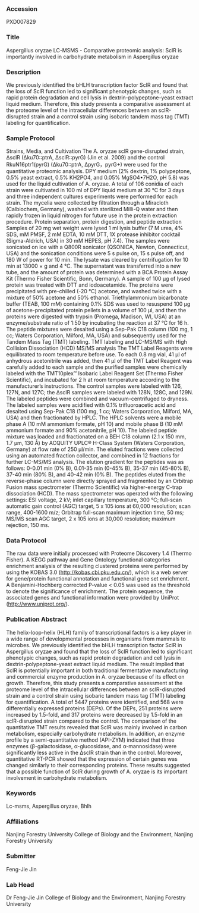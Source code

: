 ### Accession
PXD007829

### Title
Aspergillus oryzae LC-MSMS -  Comparative proteomic analysis: SclR is importantly involved in carbohydrate metabolism in Aspergillus oryzae

### Description
We previously identified the bHLH transcription factor SclR and found that the loss of SclR function led to significant phenotypic changes, such as rapid protein degradation and cell lysis in dextrin-polypeptone-yeast extract liquid medium. Therefore, this study presents a comparative assessment at the proteome level of the intracellular differences between an sclR-disrupted strain and a control strain using isobaric tandem mass tag (TMT) labeling for quantification.

### Sample Protocol
Strains, Media, and Cultivation The A. oryzae sclR gene-disrupted strain, ∆sclR (∆ku70::ptrA, ∆sclR::pyrG) (Jin et al. 2009) and the control RkuN16ptr1(pyrG) (∆ku70::ptrA, ∆pyrG，pyrG+) were used for the quantitative proteomic analysis. DPY medium (2% dextrin, 1% polypeptone, 0.5% yeast extract, 0.5% KH2PO4, and 0.05% MgSO4•7H2O, pH 5.8) was used for the liquid cultivation of A. oryzae. A total of 106 conidia of each strain were cultivated in 100 ml of DPY liquid medium at 30 °C for 3 days and three independent cultures experiments were performed for each strain. The mycelia were collected by filtration through a Miracloth (Calbiochem, Germany), washed with sterilized Milli-Q water and then rapidly frozen in liquid nitrogen for future use in the protein extraction procedure.    Protein separation, protein digestion, and peptide extraction Samples of 20 mg wet weight were lysed 1 ml lysis buffer (7 M urea, 4% SDS, mM PMSF, 2 mM EDTA, 10 mM DTT, 1X protease inhibitor cocktail (Sigma-Aldrich, USA) in 30 mM HEPES, pH 7.4). The samples were sonicated on ice with a Q800R sonicator (QSONICA, Newton, Connecticut, USA) and the sonication conditions were 5 s pulse on, 15 s pulse off, and 180 W of power for 10 min. The lysate was cleared by centrifugation for 10 min at 13000 × g and 4 °C. The supernatant was transferred into a new tube, and the amount of protein was determined with a BCA Protein Assay Kit (Thermo Fisher Scientific, Bonn, Germany). A sample of 100 μg of lysed protein was treated with DTT and iodoacetamide. The proteins were precipitated with pre-chilled (-20 °C) acetone, and washed twice with a mixture of 50% acetone and 50% ethanol. Triethylammonium bicarbonate buffer (TEAB, 100 mM) containing 0.1% SDS was used to resuspend 100 µg of acetone-precipitated protein pellets in a volume of 100 μl, and then the proteins were digested with trypsin (Promega, Madison, WI, USA) at an enzyme/substrate ratio of 1:50 by incubating the reaction at 37 °C for 16 h. The peptide mixtures were desalted using a Sep-Pak C18 column (100 mg, 1 cc; Waters Corporation, Milford, MA, USA) and subsequently used for the Tandem Mass Tag (TMT) labeling.   TMT labeling and LC-MS/MS with High Collision Dissociation (HCD) MS/MS analysis The TMT Label Reagents were equilibrated to room temperature before use. To each 0.8 mg vial, 41 µl of anhydrous acetonitrile was added, then 41 µl of the TMT Label Reagent was carefully added to each sample and the purified samples were chemically labeled with the TMT10plex™ Isobaric Label Reagent Set (Thermo Fisher Scientific), and incubated for 2 h at room temperature according to the manufacturer’s instructions. The control samples were labeled with 126, 127N, and 127C; the ∆sclR samples were labeled with 128N, 128C, and 129N. The labeled peptides were combined and vacuum-centrifuged to dryness. The labeled samples were acidified with 0.1% trifluoroacetic acid and desalted using Sep-Pak C18 (100 mg, 1 cc; Waters Corporation, Milford, MA, USA) and then fractionated by HPLC. The HPLC solvents were a mobile phase A (10 mM ammonium formate, pH 10) and mobile phase B (10 mM ammonium formate and 90% acetonitrile, pH 10). The labeled peptide mixture was loaded and fractionated on a BEH C18 column (2.1 x 150 mm, 1.7 µm, 130 Å) by ACQUITY UPLC® H-Class System (Waters Corporation, Germany) at flow rate of 250 µl/min. The eluted fractions were collected using an automated fraction collector, and combined in 12 fractions for further LC-MS/MS analysis. The elution gradient for the peptides was as follows: 0-0.01 min (0% B), 0.01-35 min (0-45% B), 35-37 min (45-80% B), 37-40 min (80% B), and 40-42 min (0% B). The peptides eluted from the reverse-phase column were directly sprayed and fragmented by an Orbitrap Fusion mass spectrometer (Thermo Scientific) via higher-energy C-trap dissociation (HCD). The mass spectrometer was operated with the following settings: ESI voltage, 2 kV; inlet capillary temperature, 300 °C; full-scan automatic gain control (AGC) target, 5 x 105 ions at 60,000 resolution; scan range, 400-1600 m/z; Orbitrap full-scan maximum injection time, 50 ms; MS/MS scan AGC target, 2 x 105 ions at 30,000 resolution; maximum rejection, 150 ms.

### Data Protocol
The raw data were initially processed with Proteome Discovery 1.4 (Thermo Fisher). A KEGG pathway and Gene Ontology functional categories enrichment analysis of the resulting clustered proteins were performed by using the KOBAS 3.0 (http://kobas.cbi.pku.edu.cn/), which is a web server for gene/protein functional annotation and functional gene set enrichment. A Benjamini-Hochberg corrected P-value < 0.05 was used as the threshold to denote the significance of enrichment. The protein sequence, the associated genes and functional information were provided by UniProt (http://www.uniprot.org/).

### Publication Abstract
The helix-loop-helix (HLH) family of transcriptional factors is a key player in a wide range of developmental processes in organisms from mammals to microbes. We previously identified the bHLH transcription factor SclR in Aspergillus oryzae and found that the loss of SclR function led to significant phenotypic changes, such as rapid protein degradation and cell lysis in dextrin-polypeptone-yeast extract liquid medium. The result implied that SclR is potentially important in both traditional fermentative manufacturing and commercial enzyme production in A. oryzae because of its effect on growth. Therefore, this study presents a comparative assessment at the proteome level of the intracellular differences between an sclR-disrupted strain and a control strain using isobaric tandem mass tag (TMT) labeling for quantification. A total of 5447 proteins were identified, and 568 were differentially expressed proteins (DEPs). Of the DEPs, 251 proteins were increased by 1.5-fold, and 317 proteins were decreased by 1.5-fold in an sclR-disrupted strain compared to the control. The comparison of the quantitative TMT results revealed that SclR was mainly involved in carbon metabolism, especially carbohydrate metabolism. In addition, an enzyme profile by a semi-quantitative method (API-ZYM) indicated that three enzymes (&#x3b2;-galactosidase, &#x3b1;-glucosidase, and &#x3b1;-mannosidase) were significantly less active in the &#x2206;sclR strain than in the control. Moreover, quantitative RT-PCR showed that the expression of certain genes was changed similarly to their corresponding proteins. These results suggested that a possible function of SclR during growth of A. oryzae is its important involvement in carbohydrate metabolism.

### Keywords
Lc-msms, Aspergillus oryzae, Bhlh

### Affiliations
Nanjing Forestry University
College of Biology and the Environment, Nanjing Forestry University

### Submitter
Feng-Jie Jin

### Lab Head
Dr Feng-Jie Jin
College of Biology and the Environment, Nanjing Forestry University


